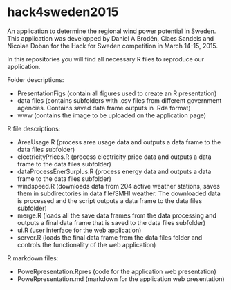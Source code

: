 # hack4sweden2015
An application to determine the regional wind power potential in Sweden. 
This application was developped by Daniel A Brodén, Claes Sandels and Nicolae Doban for the Hack for Sweden competition in March 14-15, 2015.


In this repositories you will find all necessary R files to reproduce our application.

Folder descriptions:
- PresentationFigs (contain all figures used to create an R presentation)
- data files (contains subfolders with .csv files from different government agencies. Contains saved data frame outputs in .Rda format)
- www (contains the image to be uploaded on the application page)

R file descriptions:
- AreaUsage.R (process area usage data and outputs a data frame to the data files subfolder)
- electricityPrices.R (process electricity price data and outputs a data frame to the data files subfolder)
- dataProcessEnerSurplus.R (process energy data and outputs a data frame to the data files subfolder)
- windspeed.R (downloads data from 204 active weather stations, saves them in subdirectories in data file/SMHI weather. The downloaded data is processed and the script outputs a data frame to the data files subfolder)
- merge.R (loads all the save data frames from the data processing and outputs a final data frame that is saved to the data files subfolder)
- ui.R (user interface for the web application)
- server.R (loads the final data frame from the data files folder and controls the functionality of the web application)

R markdown files:
- PoweRpresentation.Rpres (code for the application web presentation)
- PoweRpresentation.md (markdown for the application web presentation)







